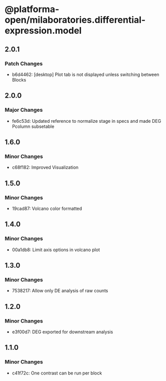 # @platforma-open/milaboratories.differential-expression.model

## 2.0.1

### Patch Changes

- b6d4462: [desktop] Plot tab is not displayed unless switching between Blocks

## 2.0.0

### Major Changes

- fe6c53d: Updated reference to normalize stage in specs and made DEG Pcolumn subsetable

## 1.6.0

### Minor Changes

- c68f182: Improved Visualization

## 1.5.0

### Minor Changes

- 19cad87: Volcano color formatted

## 1.4.0

### Minor Changes

- 00a1db8: Limit axis options in volcano plot

## 1.3.0

### Minor Changes

- 7538217: Allow only DE analysis of raw counts

## 1.2.0

### Minor Changes

- e3f00d7: DEG exported for downstream analysis

## 1.1.0

### Minor Changes

- c41f72c: One contrast can be run per block
